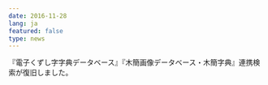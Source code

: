 ```yaml
---
date: 2016-11-28
lang: ja
featured: false
type: news
---
```

『電子くずし字字典データベース』『木簡画像データベース・木簡字典』連携検索が復旧しました。
